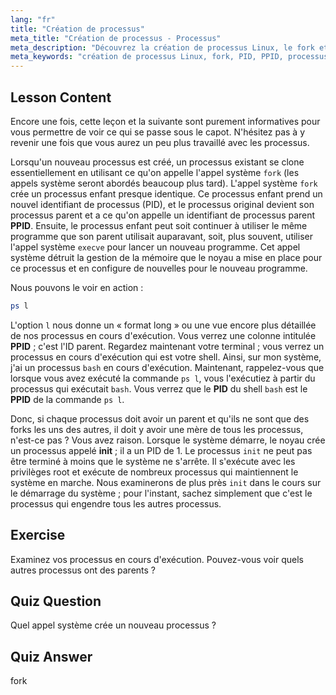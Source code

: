 ```yaml
---
lang: "fr"
title: "Création de processus"
meta_title: "Création de processus - Processus"
meta_description: "Découvrez la création de processus Linux, le fork et les processus parent/enfant. Comprenez le PID, le PPID et le processus init. Obtenez un guide pour débutants sur la gestion des processus Linux."
meta_keywords: "création de processus Linux, fork, PID, PPID, processus init, processus Linux, débutant, tutoriel, guide"
---
```


## Lesson Content

Encore une fois, cette leçon et la suivante sont purement informatives pour vous permettre de voir ce qui se passe sous le capot. N'hésitez pas à y revenir une fois que vous aurez un peu plus travaillé avec les processus.

Lorsqu'un nouveau processus est créé, un processus existant se clone essentiellement en utilisant ce qu'on appelle l'appel système `fork` (les appels système seront abordés beaucoup plus tard). L'appel système `fork` crée un processus enfant presque identique. Ce processus enfant prend un nouvel identifiant de processus (PID), et le processus original devient son processus parent et a ce qu'on appelle un identifiant de processus parent **PPID**. Ensuite, le processus enfant peut soit continuer à utiliser le même programme que son parent utilisait auparavant, soit, plus souvent, utiliser l'appel système `execve` pour lancer un nouveau programme. Cet appel système détruit la gestion de la mémoire que le noyau a mise en place pour ce processus et en configure de nouvelles pour le nouveau programme.

Nous pouvons le voir en action :

```bash
ps l
```

L'option `l` nous donne un « format long » ou une vue encore plus détaillée de nos processus en cours d'exécution. Vous verrez une colonne intitulée **PPID** ; c'est l'ID parent. Regardez maintenant votre terminal ; vous verrez un processus en cours d'exécution qui est votre shell. Ainsi, sur mon système, j'ai un processus `bash` en cours d'exécution. Maintenant, rappelez-vous que lorsque vous avez exécuté la commande `ps l`, vous l'exécutiez à partir du processus qui exécutait `bash`. Vous verrez que le **PID** du shell `bash` est le **PPID** de la commande `ps l`.

Donc, si chaque processus doit avoir un parent et qu'ils ne sont que des forks les uns des autres, il doit y avoir une mère de tous les processus, n'est-ce pas ? Vous avez raison. Lorsque le système démarre, le noyau crée un processus appelé **init** ; il a un PID de 1. Le processus `init` ne peut pas être terminé à moins que le système ne s'arrête. Il s'exécute avec les privilèges root et exécute de nombreux processus qui maintiennent le système en marche. Nous examinerons de plus près `init` dans le cours sur le démarrage du système ; pour l'instant, sachez simplement que c'est le processus qui engendre tous les autres processus.

## Exercise

Examinez vos processus en cours d'exécution. Pouvez-vous voir quels autres processus ont des parents ?

## Quiz Question

Quel appel système crée un nouveau processus ?

## Quiz Answer

fork
